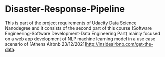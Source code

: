 # Disaster-Response-Pipeline
This is part of the project requirements of Udacity Data Science Nanodegree and it consists of the second part of this course (Software Engineering-Software Development-Data Engineering Part) mainly focused on a web app development of NLP machine learning model in a use case scenario of [Athens Airbnb 23/12/2021]http://insideairbnb.com/get-the-data.
